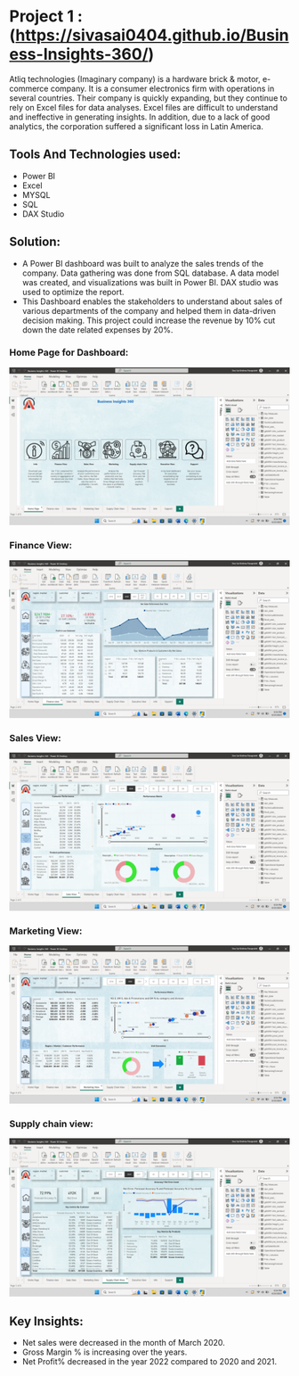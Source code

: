 # Project 1 : (https://sivasai0404.github.io/Business-Insights-360/)
Atliq technologies (Imaginary company) is a hardware brick & motor, e-commerce company. It is a consumer electronics firm with operations in several countries. Their company is quickly expanding, but they continue to rely on Excel files for data analyses. Excel files are difficult to understand and ineffective in generating insights. In addition, due to a lack of good analytics, the corporation suffered a significant loss in Latin America.

## Tools And Technologies used:
* Power BI
* Excel
* MYSQL
* SQL
* DAX Studio

## Solution:
* A Power BI dashboard was built to analyze the sales trends of the company. Data gathering was done from SQL database. A data model was created, and visualizations was built in Power BI. DAX studio was used to optimize the report.
* This Dashboard enables the stakeholders to understand about sales of various departments of the company and helped them in data-driven decision making. This project could increase the revenue by 10% cut down the date related expenses by 20%.
### Home Page for Dashboard:
![](https://github.com/SivaSai0404/SSK_Portfolio.github.io/blob/main/Screenshot%20(639).png)
### Finance View:
![]( https://github.com/SivaSai0404/SSK_Portfolio.github.io/blob/main/Screenshot%20(640).png)
### Sales View:
![](https://github.com/SivaSai0404/SSK_Portfolio.github.io/blob/main/Screenshot%20(641).png)
### Marketing View:
![]( https://github.com/SivaSai0404/SSK_Portfolio.github.io/blob/main/Screenshot%20(642).png)
### Supply chain view:
![](https://github.com/SivaSai0404/SSK_Portfolio.github.io/blob/main/Screenshot%20(643).png)

## Key Insights:
* Net sales were decreased in the month of March 2020.
* Gross Margin % is increasing over the years.
* Net Profit% decreased in the year 2022 compared to 2020 and 2021.
